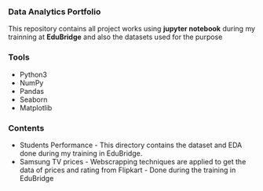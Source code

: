 ### Data Analytics Portfolio
  This repository contains all project works using **jupyter notebook** during my trainning at **EduBridge** and also the datasets used for the purpose 

### Tools
* Python3
* NumPy
* Pandas
* Seaborn
* Matplotlib

### Contents 

* Students Performance - This directory contains the dataset and EDA done during my training in EduBridge.
* Samsung TV prices - Webscrapping techniques are applied to get the data of prices and rating from Flipkart 
                    - Done during the training in EduBridge
